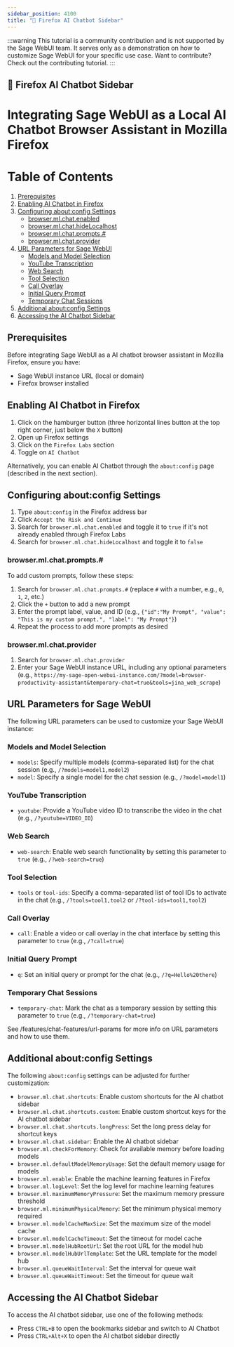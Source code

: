 ```yaml
---
sidebar_position: 4100
title: "🦊 Firefox AI Chatbot Sidebar"
---
```


:::warning
This tutorial is a community contribution and is not supported by the Sage WebUI team. It serves only as a demonstration on how to customize Sage WebUI for your specific use case. Want to contribute? Check out the contributing tutorial.
:::

## 🦊 Firefox AI Chatbot Sidebar

# Integrating Sage WebUI as a Local AI Chatbot Browser Assistant in Mozilla Firefox

Table of Contents
=================
1. [Prerequisites](#prerequisites)
2. [Enabling AI Chatbot in Firefox](#enabling-ai-chatbot-in-firefox)
3. [Configuring about:config Settings](#configuring-aboutconfig-settings)
    * [browser.ml.chat.enabled](#browsermlchatenabled)
    * [browser.ml.chat.hideLocalhost](#browsermlchathidelocalhost)
    * [browser.ml.chat.prompts.#](#browsermlchatsprompts)
    * [browser.ml.chat.provider](#browsermlchatprovider)
4. [URL Parameters for Sage WebUI](#url-parameters-for-sage-open-webui)
    * [Models and Model Selection](#models-and-model-selection)
    * [YouTube Transcription](#youtube-transcription)
    * [Web Search](#web-search)
    * [Tool Selection](#tool-selection)
    * [Call Overlay](#call-overlay)
    * [Initial Query Prompt](#initial-query-prompt)
    * [Temporary Chat Sessions](#temporary-chat-sessions)
5. [Additional about:config Settings](#additional-aboutconfig-settings)
6. [Accessing the AI Chatbot Sidebar](#accessing-the-ai-chatbot-sidebar)

## Prerequisites

Before integrating Sage WebUI as a AI chatbot browser assistant in Mozilla Firefox, ensure you have:

* Sage WebUI instance URL (local or domain)
* Firefox browser installed

## Enabling AI Chatbot in Firefox

1. Click on the hamburger button (three horizontal lines button at the top right corner, just below the `X` button)
2. Open up Firefox settings
2. Click on the `Firefox Labs` section
3. Toggle on `AI Chatbot`

Alternatively, you can enable AI Chatbot through the `about:config` page (described in the next section).

## Configuring about:config Settings

1. Type `about:config` in the Firefox address bar
2. Click `Accept the Risk and Continue`
3. Search for `browser.ml.chat.enabled` and toggle it to `true` if it's not already enabled through Firefox Labs
4. Search for `browser.ml.chat.hideLocalhost` and toggle it to `false`

### browser.ml.chat.prompts.#

To add custom prompts, follow these steps:

1. Search for `browser.ml.chat.prompts.#` (replace `#` with a number, e.g., `0`, `1`, `2`, etc.)
2. Click the `+` button to add a new prompt
3. Enter the prompt label, value, and ID (e.g., `{"id":"My Prompt", "value": "This is my custom prompt.", "label": "My Prompt"}`)
4. Repeat the process to add more prompts as desired

### browser.ml.chat.provider

1. Search for `browser.ml.chat.provider`
2. Enter your Sage WebUI instance URL, including any optional parameters (e.g., `https://my-sage-open-webui-instance.com/?model=browser-productivity-assistant&temporary-chat=true&tools=jina_web_scrape`)

## URL Parameters for Sage WebUI

The following URL parameters can be used to customize your Sage WebUI instance:

### Models and Model Selection

* `models`: Specify multiple models (comma-separated list) for the chat session (e.g., `/?models=model1,model2`)
* `model`: Specify a single model for the chat session (e.g., `/?model=model1`)

### YouTube Transcription

* `youtube`: Provide a YouTube video ID to transcribe the video in the chat (e.g., `/?youtube=VIDEO_ID`)

### Web Search

* `web-search`: Enable web search functionality by setting this parameter to `true` (e.g., `/?web-search=true`)

### Tool Selection

* `tools` or `tool-ids`: Specify a comma-separated list of tool IDs to activate in the chat (e.g., `/?tools=tool1,tool2` or `/?tool-ids=tool1,tool2`)

### Call Overlay

* `call`: Enable a video or call overlay in the chat interface by setting this parameter to `true` (e.g., `/?call=true`)

### Initial Query Prompt

* `q`: Set an initial query or prompt for the chat (e.g., `/?q=Hello%20there`)

### Temporary Chat Sessions

* `temporary-chat`: Mark the chat as a temporary session by setting this parameter to `true` (e.g., `/?temporary-chat=true`)

See /features/chat-features/url-params for more info on URL parameters and how to use them.

## Additional about:config Settings

The following `about:config` settings can be adjusted for further customization:

* `browser.ml.chat.shortcuts`: Enable custom shortcuts for the AI chatbot sidebar
* `browser.ml.chat.shortcuts.custom`: Enable custom shortcut keys for the AI chatbot sidebar
* `browser.ml.chat.shortcuts.longPress`: Set the long press delay for shortcut keys
* `browser.ml.chat.sidebar`: Enable the AI chatbot sidebar
* `browser.ml.checkForMemory`: Check for available memory before loading models
* `browser.ml.defaultModelMemoryUsage`: Set the default memory usage for models
* `browser.ml.enable`: Enable the machine learning features in Firefox
* `browser.ml.logLevel`: Set the log level for machine learning features
* `browser.ml.maximumMemoryPressure`: Set the maximum memory pressure threshold
* `browser.ml.minimumPhysicalMemory`: Set the minimum physical memory required
* `browser.ml.modelCacheMaxSize`: Set the maximum size of the model cache
* `browser.ml.modelCacheTimeout`: Set the timeout for model cache
* `browser.ml.modelHubRootUrl`: Set the root URL for the model hub
* `browser.ml.modelHubUrlTemplate`: Set the URL template for the model hub
* `browser.ml.queueWaitInterval`: Set the interval for queue wait
* `browser.ml.queueWaitTimeout`: Set the timeout for queue wait

## Accessing the AI Chatbot Sidebar

To access the AI chatbot sidebar, use one of the following methods:

* Press `CTRL+B` to open the bookmarks sidebar and switch to AI Chatbot
* Press `CTRL+Alt+X` to open the AI chatbot sidebar directly